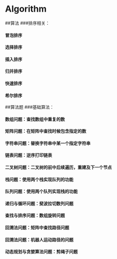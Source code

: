 # Algorithm
##算法
###排序相关：
#### 冒泡排序
#### 选择排序
#### 插入排序
#### 归并排序
#### 快速排序
#### 希尔排序

##算法题
###基础算法：
#### 数组问题：查找数组中重复的数
#### 矩阵问题：在矩阵中查找时候包含指定的数
#### 字符串问题：替换字符串中某一个指定字符串
#### 链表问题：逆序打印链表
#### 二叉树问题：二叉树的前中后续遍历，重建及下一个节点
#### 栈问题：使用两个栈实现队列的功能
#### 队列问题：使用两个队列实现栈的功能
#### 递归与循环问题：斐波拉切数列问题
#### 查找与排序问题：数组旋转问题
#### 回溯法问题：矩阵中查找路径问题
#### 回溯法问题：机器人运动路径的问题
#### 动态规划与贪婪算法问题：剪绳子问题